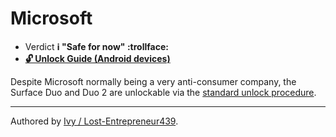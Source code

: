 # Microsoft

* Verdict **ℹ️ "Safe for now" :trollface:**
* [**🔓️ Unlock Guide (Android devices)**](../../misc/generic-unlock.md)

Despite Microsoft normally being a very anti-consumer company, the Surface Duo and Duo 2 are unlockable via the [standard unlock procedure](../../misc/generic-unlock.md).

***
Authored by [Ivy / Lost-Entrepreneur439](https://github.com/Lost-Entrepreneur439).<br/>

[win-phone-unlock]:http://allaboutwindowsphone.com/features/item/24245_Aguideforunlockingthebootloade.php
